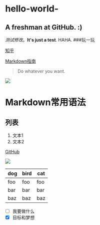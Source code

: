 # hello-world-

## A freshman at GitHub. :)
*测试修改*。**It's just a test**.
HAHA.
###玩一玩

[知乎](https://www.zhihu.com/question/20070065)

[Markdown指南](http://www.jianshu.com/p/q81RER)

> Do whatever you want.

![](https://raw.githubusercontent.com/a2988491/ideas/master/Images/Screenshot_2014-11-18-23-10-31.png)



# Markdown常用语法

## 列表
1. 文本1
2. 文本2

[GitHub](https://github.com)

![](https://upload.wikimedia.org/wikipedia/commons/8/80/PEO-octocat-0.svg)

dog | bird | cat
----|------|----
foo | foo  | foo
bar | bar  | bar
baz | baz  | baz

- [ ] 我要做什么
- [x] 目标和梦想 

